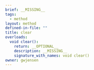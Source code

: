 ```yaml
---
brief: __MISSING__
tags:
  - method
layout: method
defined-in-file: ""
title: clear
overloads:
  void clear():
    return: __OPTIONAL__
    description: __MISSING__
    signature_with_names: void clear()
owner: gwjensen
---
```


